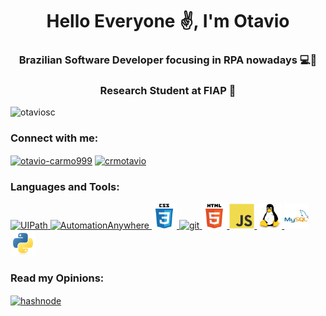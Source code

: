 <h1 align="center">Hello Everyone ✌, I'm Otavio</h1>
<h3 align="center">Brazilian Software Developer focusing in RPA nowadays 💻🤖</h3>
<h3 align="center">Research Student at FIAP 📘</h3>

<p align="left"> <img src="https://komarev.com/ghpvc/?username=otaviosc&label=Profile%20views&color=0e75b6&style=flat" alt="otaviosc" /> </p>

<h3 align="left">Connect with me:</h3>
<p align="left">
<a href="https://linkedin.com/in/otavio-carmo999" target="blank"><img align="center" src="https://raw.githubusercontent.com/rahuldkjain/github-profile-readme-generator/master/src/images/icons/Social/linked-in-alt.svg" alt="otavio-carmo999" height="30" width="40" /></a>
<a href="https://www.hackerrank.com/crmotavio" target="blank"><img align="center" src="https://raw.githubusercontent.com/rahuldkjain/github-profile-readme-generator/master/src/images/icons/Social/hackerrank.svg" alt="crmotavio" height="30" width="40" /></a>
</p>

<h3 align="left">Languages and Tools:</h3>
<p align="left"> <a href="https://www.uipath.com" target="_blank"> <img src="https://marketplace.uipath.com/static/favicons/android-chrome-512x512.png" alt="UIPath" width="40" height="40"/> </a> <a href="https://www.automationanywhere.com" target="_blank"> <img src="https://connectoricons-prod.azureedge.net/automationanywhere/icon_1.0.1138.1579.png" alt="AutomationAnywhere" width="40" height="40"/> </a> <a href="https://www.w3schools.com/css/" target="_blank"> <img src="https://raw.githubusercontent.com/devicons/devicon/master/icons/css3/css3-original-wordmark.svg" alt="css3" width="40" height="40"/> </a> <a href="https://git-scm.com/" target="_blank"> <img src="https://www.vectorlogo.zone/logos/git-scm/git-scm-icon.svg" alt="git" width="40" height="40"/> </a> <a href="https://www.w3.org/html/" target="_blank"> <img src="https://raw.githubusercontent.com/devicons/devicon/master/icons/html5/html5-original-wordmark.svg" alt="html5" width="40" height="40"/> </a> <a href="https://developer.mozilla.org/en-US/docs/Web/JavaScript" target="_blank"> <img src="https://raw.githubusercontent.com/devicons/devicon/master/icons/javascript/javascript-original.svg" alt="javascript" width="40" height="40"/> </a> <a href="https://www.linux.org/" target="_blank"> <img src="https://raw.githubusercontent.com/devicons/devicon/master/icons/linux/linux-original.svg" alt="linux" width="40" height="40"/> </a> <a href="https://www.mysql.com/" target="_blank"> <img src="https://raw.githubusercontent.com/devicons/devicon/master/icons/mysql/mysql-original-wordmark.svg" alt="mysql" width="40" height="40"/> </a> <a href="https://www.python.org" target="_blank"> <img src="https://raw.githubusercontent.com/devicons/devicon/master/icons/python/python-original.svg" alt="python" width="40" height="40"/> </a> </p>

<h3 align="left">Read my Opinions:</h3>
<p align="left">
<a href="https://hashnode.com/@CrmOtavio" target="blank"><img align="center" src="https://cdn.hashnode.com/res/hashnode/image/upload/v1611902473383/CDyAuTy75.png?auto=compress" alt="hashnode" height="40" width="40" /></a>
